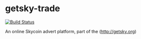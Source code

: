 # getsky-trade

[![Build Status](https://travis-ci.org/AlexSugak/getsky-trade.svg?branch=master)](https://travis-ci.org/AlexSugak/getsky-trade)

An online Skycoin advert platform, part of the (http://getsky.org)